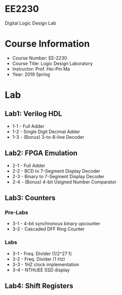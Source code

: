 # EE2230
Digital Logic Design Lab
# Course Information
* Course Number: EE-2230
* Course Title: Logic Design Laboratory
* Instructor: Prof. Hsi-Pin Ma
* Year: 2019 Spring
# Lab
## Lab1: Verilog HDL
* 1-1 - Full Adder
* 1-2 - Single Digit Decimal Adder
* 1-3 - (Bonus) 3-to-8-line Decoder

## Lab2: FPGA Emulation
* 2-1 - Full Adder
* 2-2 - BCD to 7-Segment Display Decoder
* 2-3 - Binary to 7-Segment Display Decoder
* 2-4 - (Bonus) 4-bit Usigned Number Comparator

## Lab3: Counters
### Pre-Labs
* 3-1 - 4-bit synchronous binary upcounter
* 3-2 - Cascaded DFF Ring Counter
### Labs
* 3-1 - Freq. Divider (1/2^27 f)
* 3-2 - Freq. Divider (1 Hz)
* 3-3 - 1HZ clock implementation
* 3-4 - NTHUEE SSD display

## Lab4: Shift Registers
